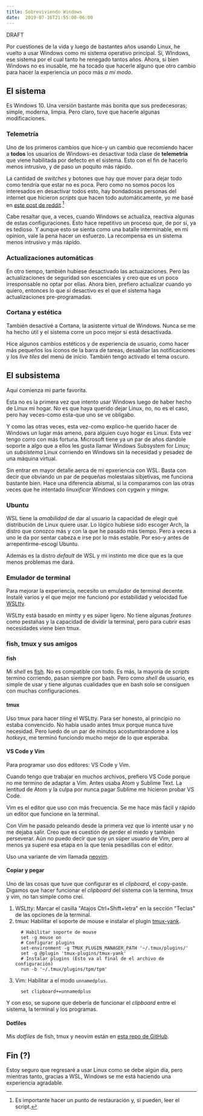 ```yaml
---
title: Sobreviviendo Windows
date:  2019-07-16T21:55:00-06:00
---
```


DRAFT

Por cuestiones de la vida y luego de bastantes años usando Linux, he vuelto a usar Windows como mi sistema operativo principal. Sí, WIndows, ese sistema por el cual tanto he renegado tantos años. Ahora, si bien Windows no es inusable, me ha tocado que hacerle alguno que otro cambio para hacer la experiencia un poco más _a mí modo_.

## El sistema

Es Windows 10. Una versión bastante más bonita que sus predecesoras; simple, moderna, limpia. Pero claro, tuve que hacerle algunas modificaciones.

### Telemetría

Uno de los primeros cambios que hice-y un cambio que recomiendo hacer a __todos__ los usuarios de Windows-es desactivar toda clase de __telemetría__ que viene habilitada por defecto en el sistema. Esto con el fin de hacerlo menos intrusivo, y de paso un poquito más rápido.

La cantidad de _switches_ y botones que hay que mover para dejar todo como tendría que estar no es poca. Pero como no somos pocos los interesados en desactivar todos esto, hay bondadosas personas del internet que hicieron _scripts_ que hacen todo automáticamente, yo me basé en [este post de reddit](https://www.reddit.com/r/Windows10/comments/acwa01/guide_how_to_make_windows_10_less_intrusive_and/).[^1]

Cabe resaltar que, a veces, cuando Windows se actualiza, reactiva algunas de estas configuraciones. Esto hace repetitivo un proceso que, de por sí, ya es tedioso. Y aunque esto se sienta como una batalle interminable, en mi opinion, vale la pena hacer un esfuerzo. La recompensa es un sistema menos intrusivo y más rápido.

### Actualizaciones automáticas

En otro tiempo, también hubiese desactivado las actuaizaciones. Pero las actualizaciones de seguridad son escenciales y creo que es un poco irresponsable no optar por ellas. Ahora bien, prefiero actualizar cuando yo quiero, entonces lo que sí desactivo es el que el sistema haga actualizaciones pre-programadas.

### Cortana y estética

También desactivé a Cortana, la asistente virtual de Windows. Nunca se me ha hecho útil y el sistema corre un poco mejor si está desactivada.

Hice algunos cambios estéticos y de experiencia de usuario, como hacer más pequeños los íconos de la barra de tareas, desabiliar las notificaciones y los _live tiles_ del menú de inicio. También tengo activado el tema oscuro.

## El subsistema

Aquí comienza mi parte favorita.

Esta no es la primera vez que intento usar Windows luego de haber hecho de Linux mi hogar. No es que haya querido dejar Linux, no, no es el caso, pero hay veces-como esta-que uno se ve obligabo.

Y como las otras veces, esta vez-como explico-he querido hacer de Windows un lugar más ameno, para alguien cuyo hogar es Linux. Esta vez tengo corro con más fortuna. Microsoft tiene ya un par de años dandole soporte a algo que a ellos les gusta llamar Windows Subsystem for Linux; un _subsistema_ Linux corriendo en Windows sin la necesidad y pesadez de una máquina virtual.

Sin entrar en mayor detalle aerca de mi epxeriencia con WSL. Basta con decir que obviando un par de pequeñas molestaias sibjetivas, me funciona bastante bien. Hace una diferencia abismal, si la comparamos con las otras veces que he intentado _linuxificar_ Windows con cygwin y mingw.

### Ubuntu

WSL tiene la _amabilidad_ de dar al usuario la capacidad de elegír qué distribución de Linux quiere usar. Lo lógico hubiese sido escoger Arch, la distro que conozco más y con la que he pasado más tiempo. Pero a veces a uno le da por sentar cabeza e irse por lo más estable. Por eso-y antes de arrepentirme-escogí Ubuntu.

Además es la distro _default_ de WSL y mi instinto me dice que es la que menos problemas me dará.

### Emulador de terminal

Para mejorar la experiencia, necesito un emulador de terminal decente. Instalé varios y el que mejor me funcionó por estabilidad y velocidad fue [WSLtty](https://github.com/mintty/wsltty).

WSLtty está basado en mintty y es súper ligero. No tiene algunas _features_ como pestañas y la capacidad de dividir la terminal, pero para cubrir esas necesidades viene bien tmux.

### fish, tmux y sus amigos

#### fish

Mi _shell_ es [fish](http://fishshell.com/). No es compatible con todo. Es más, la mayoría de _scripts_ termino corriendo, pasan siempre por bash. Pero como _shell_ de usuario, es simple de usar y tiene algunas cualidades que en bash solo se consiguen con muchas configuraciones.

#### tmux

Uso tmux para hacer _tiling_ el WSLtty. Para ser honesto, al principio no estaba convencido. No había usado antes tmux porque nunca tuve necesidad. Pero luedo de un par de minutos acostumbrandome a los _hotkeys_, me terminó funciondo mucho mejor de lo que esperaba.

#### VS Code y Vim

Para programar uso dos editores: VS Code y Vim.

Cuando tengo que trabajar en muchos archivos, prefiero VS Code porque no me termino de adaptar a Vim. Antes usaba Atom y Sublime Text. La lentitud de Atom y la culpa por nunca pagar Sublime me hicieron probar VS Code. 

Vim es el editor que uso con más frecuencia. Se me hace más fácil y rápido un editor que funcione en la terminal.

Con Vim he pasado peleando desde la primera vez que lo intenté usar y no me dejaba salir. Creo que es cuestión de perder el miedo y también perseverar. Aún no puedo decir que soy un súper usuario de Vim, pero al menos ya superé esa etapa en la que tenía pesadillas con el editor.

Uso una variante de vim llamada [neovim](https://neovim.io/).

#### Copiar y pegar

Uno de las cosas que tuve que configurar es el _clipboard_, el copy-paste. Digamos que hacer funcionar el _clipboard_ del sistema con la termina, tmux y vim, no tan simple como creí.

1. WSLtty: Marcar el casilla "Atajos Ctrl+Shift+letra" en la sección "Teclas" de las opciones de la terminal.
2. tmux: Habilitar el soporte de mouse e instalar el plugin [tmux-yank](https://github.com/tmux-plugins/tmux-yank).
    ```config
      # Habilitar soporte de mouse
      set -g mouse on
      # Configurar plugins
      set-environment -g TMUX_PLUGIN_MANAGER_PATH '~/.tmux/plugins/'
      set -g @plugin 'tmux-plugins/tmux-yank'
      # Instalar plugins (Esto va al final de el archivo de configuración)
      run -b '~/.tmux/plugins/tpm/tpm'
    ```
3. Vim: Habilitar a el modo `unnamedplus`.
    ```config
      set clipboard+=unnamedplus
    ```
Y con eso, se supone que debería de funcionar el _clipboard_ entre el sistema, la terminal y los programas.

#### Dotfiles

Mis _dotfiles_ de fish, tmux y neovim están en [esta repo de GitHub](https://github.com/ozkxr/dotfiles).

## Fin (?)

Estoy seguro que regresaré a usar Linux como se debe algún día, pero mientras tanto, gracias a WSL, Windows se me está haciendo una experiencia agradable.

[^1]: Es importante hacer un punto de restauración y, si pueden, leer el script.